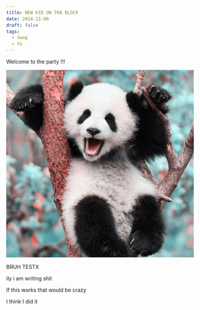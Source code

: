 ```yaml
---
title: NEW KID ON THA BLOCK
date: 2024-11-06
draft: false
tags:
  - Swag
  - Yo
---
```


Welcome to the party !!! 

![Image Description](/images/panda%20_%20aesthetic.jpeg)



BRUH
TESTX

ily
i am writing shit

If this works that would be crazy

I think I did it